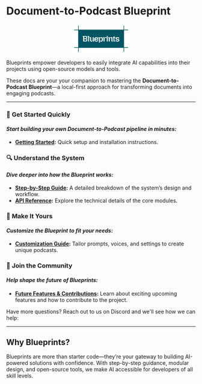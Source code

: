 # **Document-to-Podcast Blueprint**

<div style="text-align: center;">
  <img src="./images/Blueprints-logo.png" alt="Project Logo" style="width: 30%; margin-bottom: 2px; margin-top: 2px;">
</div>

Blueprints empower developers to easily integrate AI capabilities into their projects using open-source models and tools.

These docs are your your companion to mastering the **Document-to-Podcast Blueprint**—a local-first approach for transforming documents into engaging podcasts.

---

### 🚀 **Get Started Quickly**
#### _Start building your own Document-to-Podcast pipeline in minutes:_
- **[Getting Started](getting-started.md):** Quick setup and installation instructions.

### 🔍 **Understand the System**
#### _Dive deeper into how the Blueprint works:_
- **[Step-by-Step Guide](step-by-step-guide.md):** A detailed breakdown of the system’s design and workflow.
- **[API Reference](api.md):** Explore the technical details of the core modules.

### 🎨 **Make It Yours**
#### _Customize the Blueprint to fit your needs:_
- **[Customization Guide](customization.md):** Tailor prompts, voices, and settings to create unique podcasts.

### 🌟 **Join the Community**
#### _Help shape the future of Blueprints:_
- **[Future Features & Contributions](future-features-contributions.md):** Learn about exciting upcoming features and how to contribute to the project.


Have more questions? Reach out to us on Discord and we'll see how we can help:

---

## **Why Blueprints?**

Blueprints are more than starter code—they’re your gateway to building AI-powered solutions with confidence. With step-by-step guidance, modular design, and open-source tools, we make AI accessible for developers of all skill levels.
